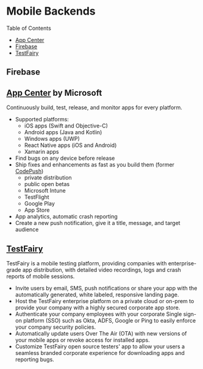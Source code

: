 # Mobile Backends

Table of Contents
- [App Center](#app-center-by-microsoft)
- [Firebase](#firebase)
- [TestFairy](#testfairy)

## Firebase

## [App Center](https://appcenter.ms/) by Microsoft
Continuously build, test, release, and monitor apps for every platform.
- Supported platforms:
  - iOS apps (Swift and Objective-C)
  - Android apps (Java and Kotlin)
  - Windows apps (UWP)
  - React Native apps (iOS and Android)
  - Xamarin apps
- Find bugs on any device before release
- Ship fixes and enhancements as fast as you build them (former [CodePush](https://microsoft.github.io/code-push/index.html))
  - private distribution
  - public open betas
  - Microsoft Intune
  - TestFlight
  - Google Play
  - App Store
- App analytics, automatic crash reporting
- Create a new push notification, give it a title, message, and target audience

## [TestFairy](https://www.testfairy.com/)
TestFairy is a mobile testing platform, providing companies with enterprise-grade app distribution, with detailed video recordings, logs and crash reports of mobile sessions. 
- Invite users by email, SMS, push notifications or share your app with the automatically generated, white labeled, responsive landing page.
- Host the TestFairy enterprise platform on a private cloud or on-prem to provide your company with a highly secured corporate app store.
- Authenticate your company employees with your corporate Single sign-on platform (SSO) such as Okta, ADFS, Google or Ping to easily enforce your company security policies.
- Automatically update users Over The Air (OTA) with new versions of your mobile apps or revoke access for installed apps.
- Customize TestFairy open source testers' app to allow your users a seamless branded corporate experience for downloading apps and reporting bugs.
